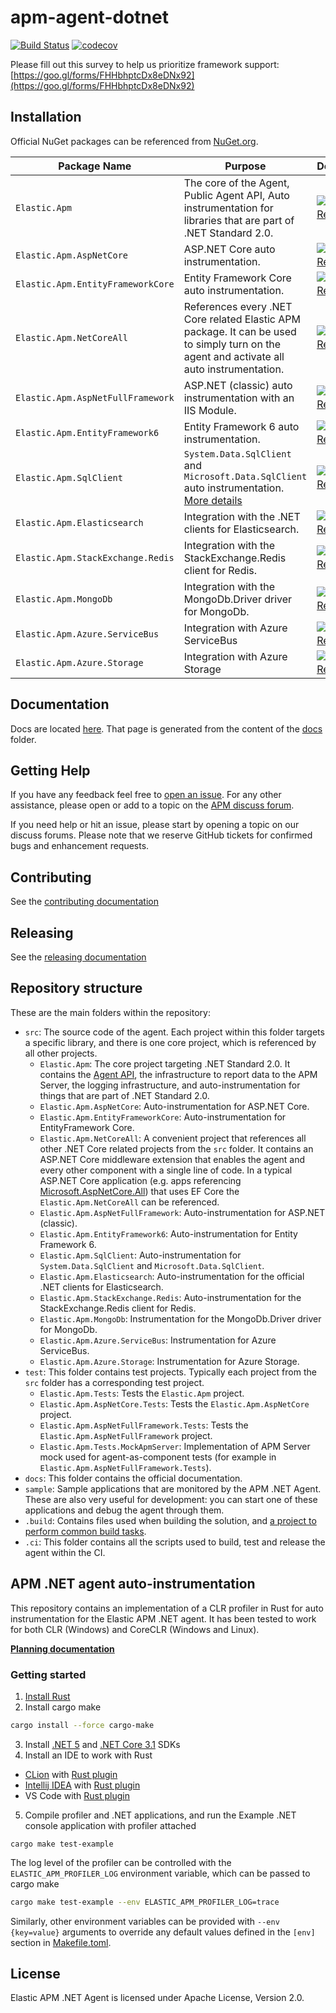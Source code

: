 # apm-agent-dotnet

[![Build Status](https://apm-ci.elastic.co/buildStatus/icon?job=apm-agent-dotnet/apm-agent-dotnet-mbp/master)](https://apm-ci.elastic.co/job/apm-agent-dotnet/job/apm-agent-dotnet-mbp/job/master/)
[![codecov](https://codecov.io/gh/elastic/apm-agent-dotnet/branch/master/graph/badge.svg)](https://codecov.io/gh/elastic/apm-agent-dotnet)

Please fill out this survey to help us prioritize framework support:
[https://goo.gl/forms/FHHbhptcDx8eDNx92](https://goo.gl/forms/FHHbhptcDx8eDNx92)

## Installation

Official NuGet packages can be referenced from [NuGet.org](https://www.nuget.org).

| Package Name            | Purpose          | Download         |
| ----------------------- | ---------------- | -----------------|
| `Elastic.Apm`           |  The core of the Agent, Public Agent API, Auto instrumentation for libraries that are part of .NET Standard 2.0.  | [![NuGet Release][ElasticApm-image]][ElasticApm-nuget-url]  |
| `Elastic.Apm.AspNetCore` | ASP.NET Core auto instrumentation. | [![NuGet Release][ElasticApmAspNetCore-image]][ElasticApmAspNetCore-nuget-url] |
| `Elastic.Apm.EntityFrameworkCore` | Entity Framework Core auto instrumentation. | [![NuGet Release][Elastic.Apm.EntityFrameworkCore-image]][Elastic.Apm.EntityFrameworkCore-nuget-url] |
| `Elastic.Apm.NetCoreAll` | References every .NET Core related Elastic APM package. It can be used to simply turn on the agent and activate all auto instrumentation. | [![NuGet Release][Elastic.Apm.NetCoreAll-image]][Elastic.Apm.NetCoreAll-nuget-url] |
| `Elastic.Apm.AspNetFullFramework` | ASP.NET (classic) auto instrumentation with an IIS Module. | [![NuGet Release][Elastic.Apm.AspNetFullFramework-image]][Elastic.Apm.AspNetFullFramework-nuget-url] |
| `Elastic.Apm.EntityFramework6` | Entity Framework 6 auto instrumentation. | [![NuGet Release][Elastic.Apm.EntityFramework6-image]][Elastic.Apm.EntityFramework6-nuget-url] |
| `Elastic.Apm.SqlClient` | `System.Data.SqlClient` and `Microsoft.Data.SqlClient` auto instrumentation. [More details](/src/Elastic.Apm.SqlClient/README.md) | [![NuGet Release][Elastic.Apm.SqlClient-image]][Elastic.Apm.SqlClient-nuget-url] |
| `Elastic.Apm.Elasticsearch` | Integration with the .NET clients for Elasticsearch. | [![NuGet Release][Elastic.Apm.Elasticsearch-image]][Elastic.Apm.Elasticsearch-nuget-url] |
| `Elastic.Apm.StackExchange.Redis` | Integration with the StackExchange.Redis client for Redis. | [![NuGet Release][Elastic.Apm.StackExchange.Redis-image]][Elastic.Apm.StackExchange.Redis-nuget-url] |
| `Elastic.Apm.MongoDb` | Integration with the MongoDb.Driver driver for MongoDb. | [![NuGet Release][Elastic.Apm.MongoDb-image]][Elastic.Apm.MongoDb-nuget-url] |
| `Elastic.Apm.Azure.ServiceBus` | Integration with Azure ServiceBus | [![NuGet Release][Elastic.Apm.Azure.ServiceBus-image]][Elastic.Apm.Azure.ServiceBus-nuget-url] |
| `Elastic.Apm.Azure.Storage` | Integration with Azure Storage | [![NuGet Release][Elastic.Apm.Azure.Storage-image]][Elastic.Apm.Azure.Storage-nuget-url] |

## Documentation

Docs are located [here](https://www.elastic.co/guide/en/apm/agent/dotnet/). That page is generated from the content of the [docs](docs) folder.

## Getting Help

If you have any feedback feel free to [open an issue](https://github.com/elastic/apm-agent-dotnet/issues/new).
For any other assistance, please open or add to a topic on the [APM discuss forum](https://discuss.elastic.co/c/apm).

If you need help or hit an issue, please start by opening a topic on our discuss forums.
Please note that we reserve GitHub tickets for confirmed bugs and enhancement requests.

## Contributing

See the [contributing documentation](CONTRIBUTING.md)

## Releasing

See the [releasing documentation](RELEASING.md)

## Repository structure

These are the main folders within the repository:

* `src`: The source code of the agent. Each project within this folder targets a specific library, and there is one core project, which is referenced by all other projects.
  * `Elastic.Apm`: The core project targeting .NET Standard 2.0. It contains the [Agent API](/docs/public-api.asciidoc), the infrastructure to report data to the APM Server, the logging infrastructure, and auto-instrumentation for things that are part of .NET Standard 2.0.
  * `Elastic.Apm.AspNetCore`: Auto-instrumentation for ASP.NET Core.
  * `Elastic.Apm.EntityFrameworkCore`: Auto-instrumentation for EntityFramework Core.
  * `Elastic.Apm.NetCoreAll`: A convenient project that references all other .NET Core related projects from the `src` folder. It contains an ASP.NET Core middleware extension that enables the agent and every other component with a single line of code. In a typical ASP.NET Core application (e.g. apps referencing [Microsoft.AspNetCore.All](https://www.nuget.org/packages/Microsoft.AspNetCore.All)) that uses EF Core the `Elastic.Apm.NetCoreAll` can be referenced.
  * `Elastic.Apm.AspNetFullFramework`: Auto-instrumentation for ASP.NET (classic).
  * `Elastic.Apm.EntityFramework6`: Auto-instrumentation for Entity Framework 6.
  * `Elastic.Apm.SqlClient`: Auto-instrumentation for `System.Data.SqlClient` and `Microsoft.Data.SqlClient`.
  * `Elastic.Apm.Elasticsearch`: Auto-instrumentation for the official .NET clients for Elasticsearch.
  * `Elastic.Apm.StackExchange.Redis`: Auto-instrumentation for the StackExchange.Redis client for Redis.
  * `Elastic.Apm.MongoDb`: Instrumentation for the MongoDb.Driver driver for MongoDb.
  * `Elastic.Apm.Azure.ServiceBus`: Instrumentation for Azure ServiceBus.
  * `Elastic.Apm.Azure.Storage`: Instrumentation for Azure Storage.
* `test`: This folder contains test projects. Typically each project from the `src` folder has a corresponding test project.
  * `Elastic.Apm.Tests`: Tests the `Elastic.Apm` project.
  * `Elastic.Apm.AspNetCore.Tests`: Tests the `Elastic.Apm.AspNetCore` project.
  * `Elastic.Apm.AspNetFullFramework.Tests`: Tests the `Elastic.Apm.AspNetFullFramework` project.
  * `Elastic.Apm.Tests.MockApmServer`: Implementation of APM Server mock used for agent-as-component tests (for example in `Elastic.Apm.AspNetFullFramework.Tests`).
* `docs`: This folder contains the official documentation.
* `sample`: Sample applications that are monitored by the APM .NET Agent. These are also very useful for development: you can start one of these applications and debug the agent through them.
* `.build`: Contains files used when building the solution, and [a project to perform
common build tasks](build/README.md).
* `.ci`: This folder contains all the scripts used to build, test and release the agent within the CI.

## APM .NET agent auto-instrumentation

This repository contains an implementation of a CLR profiler in Rust for auto instrumentation
for the Elastic APM .NET agent. It has been tested to work for both CLR (Windows) and 
CoreCLR (Windows and Linux).

[**Planning documentation**](https://docs.google.com/document/d/11UiFxrjBUc3ICH7lgElYstYW0yEyAgGIAeNdNdoztzw/edit?usp=sharing)

### Getting started

1. [Install Rust](https://www.rust-lang.org/tools/install)
2. Install cargo make

  ```sh
  cargo install --force cargo-make
  ```

3. Install [.NET 5](https://dotnet.microsoft.com/download/dotnet/5.0) and [.NET Core 3.1](https://dotnet.microsoft.com/download/dotnet/3.1) SDKs
4. Install an IDE to work with Rust
- [CLion](https://www.jetbrains.com/clion/) with [Rust plugin](https://www.jetbrains.com/rust/)
- [Intellij IDEA](https://www.jetbrains.com/idea/) with [Rust plugin](https://www.jetbrains.com/rust/)
- VS Code with [Rust plugin](https://marketplace.visualstudio.com/items?itemName=rust-lang.rust)

5. Compile profiler and .NET applications, and run the Example .NET console application with profiler attached

  ```sh~~~~
  cargo make test-example
  ```

The log level of the profiler can be controlled with the `ELASTIC_APM_PROFILER_LOG` environment variable, which can be passed to cargo make

  ```sh
  cargo make test-example --env ELASTIC_APM_PROFILER_LOG=trace
  ```

Similarly, other environment variables can be provided with `--env {key=value}` arguments to override
any default values defined in the `[env]` section in [Makefile.toml](Makefile.toml).

## License

Elastic APM .NET Agent is licensed under Apache License, Version 2.0.

[ElasticApm-nuget-url]:https://www.nuget.org/packages/Elastic.Apm/
[ElasticApm-image]:
https://img.shields.io/nuget/v/Elastic.Apm.svg

[ElasticApmAspNetCore-nuget-url]:https://www.nuget.org/packages/Elastic.Apm.AspNetCore/
[ElasticApmAspNetCore-image]:
https://img.shields.io/nuget/v/Elastic.Apm.AspNetCore.svg

[Elastic.Apm.EntityFrameworkCore-nuget-url]:https://www.nuget.org/packages/Elastic.Apm.EntityFrameworkCore/
[Elastic.Apm.EntityFrameworkCore-image]:
https://img.shields.io/nuget/v/Elastic.Apm.EntityFrameworkCore.svg

[Elastic.Apm.NetCoreAll-nuget-url]:https://www.nuget.org/packages/Elastic.Apm.NetCoreAll/
[Elastic.Apm.NetCoreAll-image]:
https://img.shields.io/nuget/v/Elastic.Apm.NetCoreAll.svg

[Elastic.Apm.AspNetFullFramework-nuget-url]:https://www.nuget.org/packages/Elastic.Apm.AspNetFullFramework/
[Elastic.Apm.AspNetFullFramework-image]:
https://img.shields.io/nuget/v/Elastic.Apm.AspNetFullFramework.svg

[Elastic.Apm.EntityFramework6-nuget-url]:https://www.nuget.org/packages/Elastic.Apm.EntityFramework6/
[Elastic.Apm.EntityFramework6-image]:
https://img.shields.io/nuget/v/Elastic.Apm.EntityFramework6.svg

[Elastic.Apm.SqlClient-nuget-url]:https://www.nuget.org/packages/Elastic.Apm.SqlClient/
[Elastic.Apm.SqlClient-image]:
https://img.shields.io/nuget/v/Elastic.Apm.SqlClient.svg

[Elastic.Apm.Elasticsearch-nuget-url]:https://www.nuget.org/packages/Elastic.Apm.Elasticsearch/
[Elastic.Apm.Elasticsearch-image]:
https://img.shields.io/nuget/v/Elastic.Apm.Elasticsearch.svg

[Elastic.Apm.StackExchange.Redis-nuget-url]:https://www.nuget.org/packages/Elastic.Apm.StackExchange.Redis/
[Elastic.Apm.StackExchange.Redis-image]:
https://img.shields.io/nuget/v/Elastic.Apm.StackExchange.Redis.svg

[Elastic.Apm.MongoDb-nuget-url]:https://www.nuget.org/packages/Elastic.Apm.MongoDb/
[Elastic.Apm.MongoDb-image]:
https://img.shields.io/nuget/v/Elastic.Apm.MongoDb.svg

[Elastic.Apm.Azure.ServiceBus-nuget-url]:https://www.nuget.org/packages/Elastic.Apm.Azure.ServiceBus/
[Elastic.Apm.Azure.ServiceBus-image]:
https://img.shields.io/nuget/v/Elastic.Apm.Azure.ServiceBus.svg

[Elastic.Apm.Azure.Storage-nuget-url]:https://www.nuget.org/packages/Elastic.Apm.Azure.Storage/
[Elastic.Apm.Azure.Storage-image]:
https://img.shields.io/nuget/v/Elastic.Apm.Azure.Storage.svg
